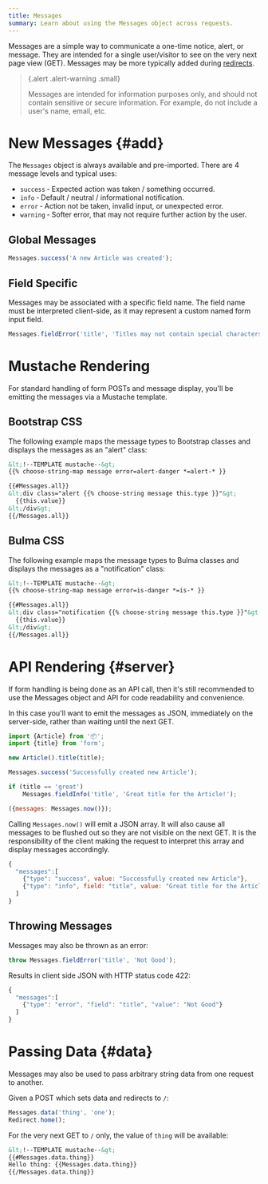 ```yaml
---
title: Messages
summary: Learn about using the Messages object across requests.
---
```


Messages are a simple way to communicate a one-time notice, alert, or message.
They are intended for a single user/visitor to see on the very next page view (GET).
Messages may be more typically added during [redirects](/🗄/Article/scripting/helpers.md#redirect).
  
> {.alert .alert-warning .small}
> 
> Messages are intended for information purposes only, 
> and should not contain sensitive or secure information.
> For example, do not include a user's name, email, etc.

# New Messages {#add}

The `Messages` object is always available and pre-imported.
There are 4 message levels and typical uses:

- `success` &dash; Expected action was taken / something occurred.
- `info` &dash; Default / neutral / informational notification.
- `error` &dash; Action not be taken, invalid input, or unexpected error.
- `warning` &dash; Softer error, that may not require further action by the user.

## Global Messages

```javascript
Messages.success('A new Article was created');
```

## Field Specific

Messages may be associated with a specific field name.
The field name must be interpreted client-side,
as it may represent a custom named form input field.

```javascript
Messages.fieldError('title', 'Titles may not contain special characters.');
```

# Mustache Rendering
    
For standard handling of form POSTs and message display,
you'll be emitting the messages via a Mustache template.

## Bootstrap CSS

The following example maps the message types to Bootstrap classes
and displays the messages as an "alert" class:

```html
&lt;!--TEMPLATE mustache--&gt;
{{% choose-string-map message error=alert-danger *=alert-* }}

{{#Messages.all}}
&lt;div class="alert {{% choose-string message this.type }}"&gt;
  {{this.value}}
&lt;/div&gt;
{{/Messages.all}}
```

## Bulma CSS

The following example maps the message types to Bulma classes
and displays the messages as a "notification" class:

```html
&lt;!--TEMPLATE mustache--&gt;
{{% choose-string-map message error=is-danger *=is-* }}

{{#Messages.all}}
&lt;div class="notification {{% choose-string message this.type }}"&gt;
  {{this.value}}
&lt;/div&gt;
{{/Messages.all}}
```

# API Rendering {#server}

If form handling is being done as an API call,
then it's still recommended to use the Messages object and API for
code readability and convenience.

In this case you'll want to emit the messages as JSON, immediately on the server-side,
rather than waiting until the next GET.

```javascript
import {Article} from '📦';
import {title} from 'form';

new Article().title(title);

Messages.success('Successfully created new Article');

if (title == 'great')
    Messages.fieldInfo('title', 'Great title for the Article!');

({messages: Messages.now()});
```

Calling `Messages.now()` will emit a JSON array.
It will also cause all messages to be flushed out so they are not visible on the next GET.
It is the responsibility of the client making the request to
interpret this array and display messages accordingly.

```javascript
{
  "messages":[
    {"type": "success", value: "Successfully created new Article"},
    {"type": "info", field: "title", value: "Great title for the Article!"}
  ]
}
```

## Throwing Messages

Messages may also be thrown as an error:

```javascript
throw Messages.fieldError('title', 'Not Good');
```

Results in client side JSON with HTTP status code 422:

```javascript
{
  "messages":[
    {"type": "error", "field": "title", "value": "Not Good"}
  ]
}
```

# Passing Data {#data}

Messages may also be used to pass arbitrary string data from one request to another.

Given a POST which sets data and redirects to `/`:

```javascript
Messages.data('thing', 'one');
Redirect.home();
```

For the very next GET to `/` only, the value of `thing` will be available:

```html
&lt;!--TEMPLATE mustache--&gt;
{{#Messages.data.thing}}
Hello thing: {{Messages.data.thing}}
{{/Messages.data.thing}}
```